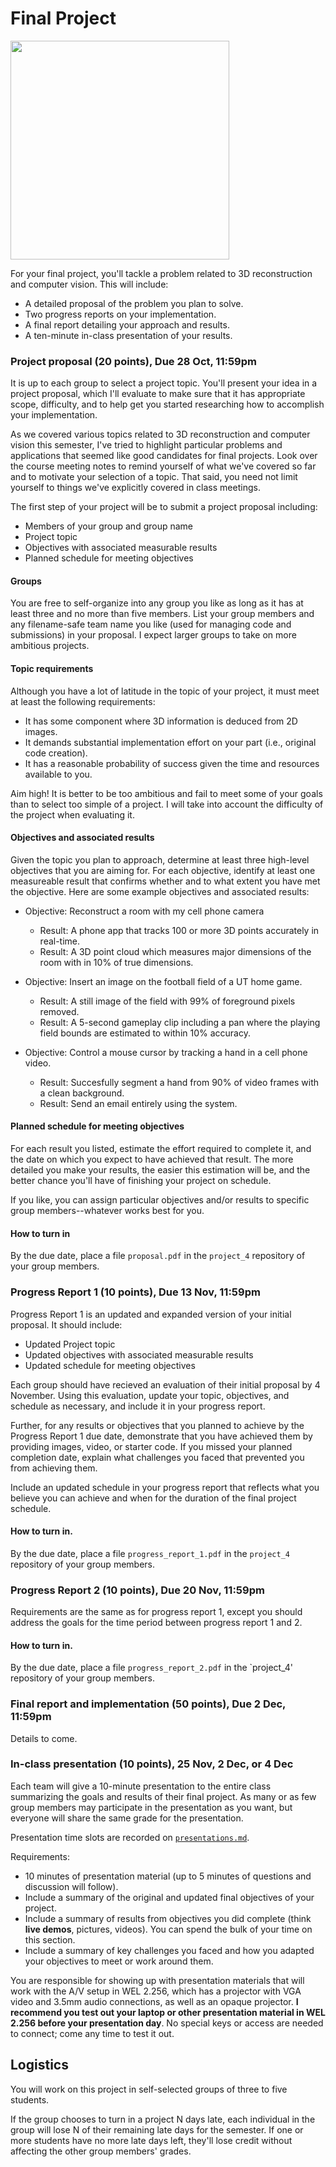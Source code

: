 Final Project
========

<img height="350" src="https://raw.githubusercontent.com/ut-cs378-vision-2014fall/course-info/master/images/sfm_header.png"/>

For your final project, you'll tackle a problem related to 3D reconstruction and computer vision. This will include:

* A detailed proposal of the problem you plan to solve.
* Two progress reports on your implementation.
* A final report detailing your approach and results.
* A ten-minute in-class presentation of your results.

### Project proposal (20 points), Due 28 Oct, 11:59pm

It is up to each group to select a project topic. You'll present your idea in a project proposal, which I'll evaluate to make sure that it has appropriate scope, difficulty, and to help get you started researching how to accomplish your implementation.

As we covered various topics related to 3D reconstruction and computer vision this semester, I've tried to highlight particular problems and applications that seemed like good candidates for final projects. Look over the course meeting notes to remind yourself of what we've covered so far and to motivate your selection of a topic. That said, you need not limit yourself to things we've explicitly covered in class meetings.

The first step of your project will be to submit a project proposal including:

* Members of your group and group name
* Project topic
* Objectives with associated measurable results
* Planned schedule for meeting objectives

#### Groups

You are free to self-organize into any group you like as long as it has at least three and no more than five members. List your group members and any filename-safe team name you like (used for managing code and submissions) in your proposal. I expect larger groups to take on more ambitious projects.

#### Topic requirements

Although you have a lot of latitude in the topic of your project, it must meet at least the following requirements:

* It has some component where 3D information is deduced from 2D images.
* It demands substantial implementation effort on your part (i.e., original code creation).
* It has a reasonable probability of success given the time and resources available to you.

Aim high! It is better to be too ambitious and fail to meet some of your goals than to select too simple of a project. I will take into account the difficulty of the project when evaluating it.

#### Objectives and associated results

Given the topic you plan to approach, determine at least three high-level objectives that you are aiming for. For each objective, identify at least one measureable result that confirms whether and to what extent you have met the objective. Here are some example objectives and associated results:

* Objective: Reconstruct a room with my cell phone camera
  * Result: A phone app that tracks 100 or more 3D points accurately in real-time.
  * Result: A 3D point cloud which measures major dimensions of the room with in 10% of true dimensions.

* Objective: Insert an image on the football field of a UT home game.
  * Result: A still image of the field with 99% of foreground pixels removed.
  * Result: A 5-second gameplay clip including a pan where the playing field bounds are estimated to within 10% accuracy.

* Objective: Control a mouse cursor by tracking a hand in a cell phone video.
  * Result: Succesfully segment a hand from 90% of video frames with a clean background.
  * Result: Send an email entirely using the system.

#### Planned schedule for meeting objectives

For each result you listed, estimate the effort required to complete it, and the date on which you expect to have achieved that result. The more detailed you make your results, the easier this estimation will be, and the better chance you'll have of finishing your project on schedule.

If you like, you can assign particular objectives and/or results to specific group members--whatever works best for you.

#### How to turn in

By the due date, place a file `proposal.pdf` in the `project_4` repository of your group members.

### Progress Report 1 (10 points), Due 13 Nov, 11:59pm
Progress Report 1 is an updated and expanded version of your initial proposal. It should include:
* Updated Project topic
* Updated objectives with associated measurable results
* Updated schedule for meeting objectives

Each group should have recieved an evaluation of their initial proposal by 4 November. Using this evaluation, update your topic, objectives, and schedule as necessary, and include it in your progress report.

Further, for any results or objectives that you planned to achieve by the Progress Report 1 due date, demonstrate that you have achieved them by providing images, video, or starter code. If you missed your planned completion date, explain what challenges you faced that prevented you from achieving them.

Include an updated schedule in your progress report that reflects what you believe you can achieve and when for the duration of the final project schedule.

#### How to turn in.

By the due date, place a file `progress_report_1.pdf` in the `project_4` repository of your group members.

### Progress Report 2 (10 points), Due 20 Nov, 11:59pm
Requirements are the same as for progress report 1, except you should address the goals for the time period between progress report 1 and 2.

#### How to turn in.

By the due date, place a file `progress_report_2.pdf` in the `project_4' repository of your group members.

### Final report and implementation (50 points), Due 2 Dec, 11:59pm
Details to come.

### In-class presentation (10 points), 25 Nov, 2 Dec, or 4 Dec
Each team will give a 10-minute presentation to the entire class summarizing the goals and results of their final project. As many or as few group members may participate in the presentation as you want, but everyone will share the same grade for the presentation.

Presentation time slots are recorded on [`presentations.md`](presentations.md).

Requirements:
* 10 minutes of presentation material (up to 5 minutes of questions and discussion will follow).
* Include a summary of the original and updated final objectives of your project.
* Include a summary of results from objectives you did complete (think **live demos**, pictures, videos). You can spend the bulk of your time on this section.
* Include a summary of key challenges you faced and how you adapted your objectives to meet or work around them.

You are responsible for showing up with presentation materials that will work with the A/V setup in WEL 2.256, which has a projector with VGA video and 3.5mm audio connections, as well as an opaque projector. **I recommend you test out your laptop or other presentation material in WEL 2.256 before your presentation day**. No special keys or access are needed to connect; come any time to test it out.

## Logistics

You will work on this project in self-selected groups of three to five students.

If the group chooses to turn in a project N days late, each individual in the group will lose N of their remaining late days for the semester. If one or more students have no more late days left, they'll lose credit without affecting the other group members' grades.


